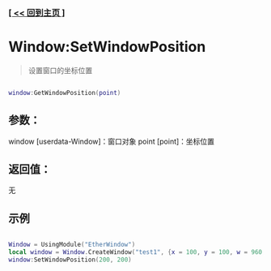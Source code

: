 ### [[ << 回到主页 ]](README.md)

# Window:SetWindowPosition

> 设置窗口的坐标位置

```lua

window:GetWindowPosition(point)

```

## 参数：

window [userdata-Window]：窗口对象
point [point]：坐标位置

## 返回值：

无

## 示例
```lua

Window = UsingModule("EtherWindow")
local window = Window.CreateWindow("test1", {x = 100, y = 100, w = 960, h = 640}, {})
window:SetWindowPosition(200, 200)

```